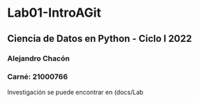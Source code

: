 # Lab01-IntroAGit
## Ciencia de Datos en Python - Ciclo I 2022
### Alejandro Chacón
### Carné: 21000766

Investigación se puede encontrar en (docs/Lab
